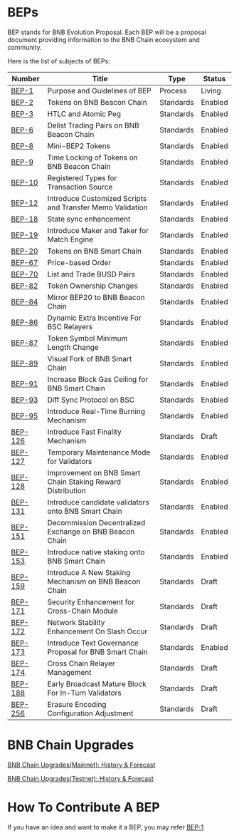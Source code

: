 # BEPs

BEP stands for BNB Evolution Proposal. Each BEP will be a proposal document providing information to the BNB Chain ecosystem and community.

Here is the list of subjects of BEPs:

| Number               | Title                                                      | Type      | Status  |
| -------------------- | ---------------------------------------------------------- | --------- | ------- |
| [BEP-1](./BEPs/BEP1.md)     | Purpose and Guidelines of BEP                              | Process   | Living  |
| [BEP-2](./BEPs/BEP2.md)     | Tokens on BNB Beacon Chain                                 | Standards | Enabled |
| [BEP-3](./BEPs/BEP3.md)     | HTLC and Atomic Peg                                        | Standards | Enabled |
| [BEP-6](./BEPs/BEP6.md)     | Delist Trading Pairs on BNB Beacon Chain                   | Standards | Enabled |
| [BEP-8](./BEPs/BEP8.md)     | Mini-BEP2 Tokens                                           | Standards | Enabled |
| [BEP-9](./BEPs/BEP9.md)     | Time Locking of Tokens on BNB Beacon Chain                 | Standards | Enabled |
| [BEP-10](./BEPs/BEP10.md)   | Registered Types for Transaction Source                    | Standards | Enabled |
| [BEP-12](./BEPs/BEP12.md)   | Introduce Customized Scripts and Transfer Memo Validation  | Standards | Enabled |
| [BEP-18](./BEPs/BEP18.md)   | State sync enhancement                                     | Standards | Enabled |
| [BEP-19](./BEPs/BEP19.md)   | Introduce Maker and Taker for Match Engine                 | Standards | Enabled |
| [BEP-20](./BEPs/BEP20.md)   | Tokens on BNB Smart Chain                                  | Standards | Enabled |
| [BEP-67](./BEPs/BEP67.md)   | Price-based Order                                          | Standards | Enabled |
| [BEP-70](./BEPs/BEP70.md)   | List and Trade BUSD Pairs                                  | Standards | Enabled |
| [BEP-82](./BEPs/BEP82.md)   | Token Ownership Changes                                    | Standards | Enabled |
| [BEP-84](./BEPs/BEP84.md)   | Mirror BEP20 to BNB Beacon Chain                           | Standards | Enabled |
| [BEP-86](./BEPs/BEP86.md)   | Dynamic Extra Incentive For BSC Relayers                   | Standards | Enabled |
| [BEP-87](./BEPs/BEP87.md)   | Token Symbol Minimum Length Change                         | Standards | Enabled |
| [BEP-89](./BEPs/BEP89.md)   | Visual Fork of BNB Smart Chain                             | Standards | Enabled |
| [BEP-91](./BEPs/BEP91.md)   | Increase Block Gas Ceiling for BNB Smart Chain             | Standards | Enabled |
| [BEP-93](./BEPs/BEP93.md)   | Diff Sync Protocol on BSC                                  | Standards | Enabled |
| [BEP-95](./BEPs/BEP95.md)   | Introduce Real-Time Burning Mechanism                      | Standards | Enabled |
| [BEP-126](./BEPs/BEP126.md) | Introduce Fast Finality Mechanism                          | Standards | Draft   |
| [BEP-127](./BEPs/BEP127.md) | Temporary Maintenance Mode for Validators                  | Standards | Enabled |
| [BEP-128](./BEPs/BEP128.md) | Improvement on BNB Smart Chain Staking Reward Distribution | Standards | Enabled |
| [BEP-131](./BEPs/BEP131.md) | Introduce candidate validators onto BNB Smart Chain        | Standards | Enabled |
| [BEP-151](./BEPs/BEP151.md) | Decommission Decentralized Exchange on BNB Beacon Chain    | Standards | Enabled |
| [BEP-153](./BEPs/BEP153.md) | Introduce native staking onto BNB Smart Chain              | Standards | Enabled |
| [BEP-159](./BEPs/BEP159.md) | Introduce A New Staking Mechanism on BNB Beacon Chain      | Standards | Draft   |
| [BEP-171](./BEPs/BEP171.md) | Security Enhancement for Cross-Chain Module                | Standards | Draft   |
| [BEP-172](./BEPs/BEP172.md) | Network Stability Enhancement On Slash Occur               | Standards | Draft   |
| [BEP-173](./BEPs/BEP173.md) | Introduce Text Governance Proposal for BNB Smart Chain     | Standards | Enabled |
| [BEP-174](./BEPs/BEP174.md) | Cross Chain Relayer Management                             | Standards | Draft   |
| [BEP-188](./BEPs/BEP188.md) | Early Broadcast Mature Block For In-Turn Validators        | Standards | Draft   |
| [BEP-256](./BEPs/BEP256.md) | Erasure Encoding Configuration Adjustment                  | Standards | Draft   |

# BNB Chain Upgrades
[BNB Chain Upgrades(Mainnet): History & Forecast](https://forum.bnbchain.org/t/bnb-chain-upgrades-mainnet/936)

[BNB Chain Upgrades(Testnet): History & Forecast](https://forum.bnbchain.org/t/bnb-chain-upgrades-testnet/934)


# How To Contribute A BEP
If you have an idea and want to make it a BEP, you may refer [BEP-1](BEP1.md)
